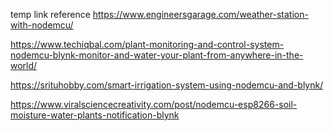 temp link reference
https://www.engineersgarage.com/weather-station-with-nodemcu/

https://www.techiqbal.com/plant-monitoring-and-control-system-nodemcu-blynk-monitor-and-water-your-plant-from-anywhere-in-the-world/

https://srituhobby.com/smart-irrigation-system-using-nodemcu-and-blynk/

https://www.viralsciencecreativity.com/post/nodemcu-esp8266-soil-moisture-water-plants-notification-blynk
